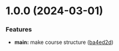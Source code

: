 # 1.0.0 (2024-03-01)


### Features

* **main:** make course structure ([ba4ed2d](https://github.com/titukaev/os-intro/commit/ba4ed2dd9a9b44eca8e396667d2d290a0c52a455))



